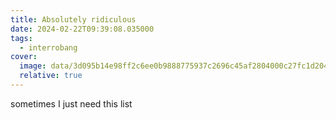```yaml
---
title: Absolutely ridiculous
date: 2024-02-22T09:39:08.035000
tags:
  - interrobang
cover:
  image: data/3d095b14e98ff2c6ee0b9888775937c2696c45af2804000c27fc1d2044d13a8f.png
  relative: true
---
```


sometimes I just need this list
